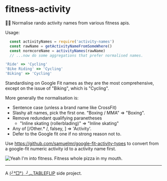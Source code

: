 # fitness-activity
:running_woman: Normalise rando activity names from various fitness apis.

Usage:

```js
  const activityNames = require('activity-names')
  const rawName = getActivityNameFromSomeWhere()
  const normcoreName = activityNames(rawName)
  // ...now do some aggregations that prefer normalised names.
```

```js
'Ride' => 'Cycling'
'Bike Riding' => 'Cycling'
'Biking' => 'Cycling'
```

Standardising on Google Fit names as they are the most comprehensive,
except on the issue of "Biking", which is "Cycling".

More generally the normalisation is:
  - Sentence case (unless a brand name like CrossFit)
  - Slashy alt names, pick the first one. "Boxing / MMA" => "Boxing".
  - Remove redundant qualifying paranetheses
    - "Inline skating (rollerblading)" => "Inline skating"
  - Any of [/Other.* /, falsey, ] => 'Activity'.
  - Defer to the Google fit one if no strong reason not to.

Use https://github.com/samuelmr/google-fit-activity-types to convert from a
google-fit numeric activity id to a activity name first.

![Yeah I'm into fitness. Fitness whole pizza in my mouth.](https://s-media-cache-ak0.pinimg.com/736x/fc/36/33/fc3633c0e6da3a7e89a168b707675986.jpg)

---

A [(╯°□°）╯︵TABLEFLIP](https://tableflip.io) side project.
